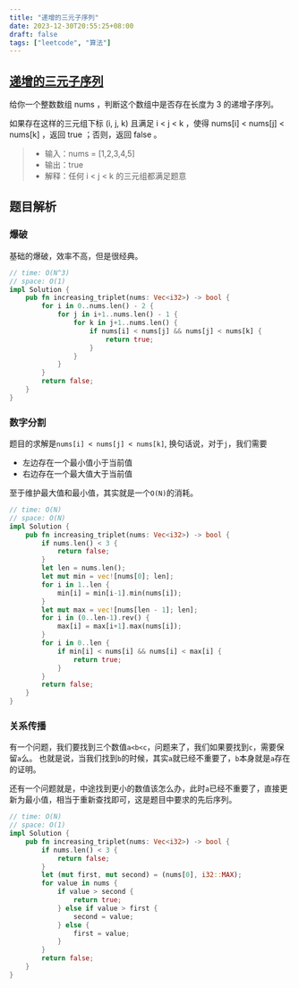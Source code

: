 ```yaml
---
title: "递增的三元子序列"
date: 2023-12-30T20:55:25+08:00
draft: false
tags: ["leetcode", "算法"]
---
```


## [递增的三元子序列](https://leetcode.cn/problems/increasing-triplet-subsequence/)

给你一个整数数组 nums ，判断这个数组中是否存在长度为 3 的递增子序列。

如果存在这样的三元组下标 (i, j, k) 且满足 i < j < k ，使得 nums[i] < nums[j] < nums[k] ，返回 true ；否则，返回 false 。

>- 输入：nums = [1,2,3,4,5]
>- 输出：true
>- 解释：任何 i < j < k 的三元组都满足题意


## 题目解析

### 爆破
基础的爆破，效率不高，但是很经典。
```rust
// time: O(N^3)
// space: O(1)
impl Solution {
    pub fn increasing_triplet(nums: Vec<i32>) -> bool {
        for i in 0..nums.len() - 2 {
            for j in i+1..nums.len() - 1 {
                for k in j+1..nums.len() {
                    if nums[i] < nums[j] && nums[j] < nums[k] {
                        return true;
                    }
                }
            }
        }
        return false;
    }
}
```
### 数字分割

题目的求解是`nums[i] < nums[j] < nums[k]`, 换句话说，对于`j`，我们需要
- 左边存在一个最小值小于当前值
- 右边存在一个最大值大于当前值

至于维护最大值和最小值，其实就是一个`O(N)`的消耗。

```rust
// time: O(N)
// space: O(N)
impl Solution {
    pub fn increasing_triplet(nums: Vec<i32>) -> bool {
        if nums.len() < 3 {
            return false;
        }
        let len = nums.len();
        let mut min = vec![nums[0]; len];
        for i in 1..len {
            min[i] = min[i-1].min(nums[i]);
        }
        let mut max = vec![nums[len - 1]; len];
        for i in (0..len-1).rev() {
            max[i] = max[i+1].max(nums[i]);
        }
        for i in 0..len {
            if min[i] < nums[i] && nums[i] < max[i] {
                return true;
            }
        }
        return false;
    }
}
```

### 关系传播

有一个问题，我们要找到三个数值`a<b<c`，问题来了，我们如果要找到`c`，需要保留`a`么。
也就是说，当我们找到`b`的时候，其实`a`就已经不重要了，`b`本身就是`a`存在的证明。

还有一个问题就是，中途找到更小的数值该怎么办，此时`a`已经不重要了，直接更新为最小值，相当于重新查找即可，这是题目中要求的先后序列。



```rust
// time: O(N)
// space: O(1)
impl Solution {
    pub fn increasing_triplet(nums: Vec<i32>) -> bool {
        if nums.len() < 3 {
            return false;
        }
        let (mut first, mut second) = (nums[0], i32::MAX);
        for value in nums {
            if value > second {
                return true;
            } else if value > first {
                second = value;
            } else {
                first = value;
            }
        }
        return false;
    }
}
```

